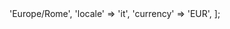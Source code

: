 <?php

declare(strict_types=1);

return [
    'timezone' => 'Europe/Rome',
    'locale' => 'it',
    'currency' => 'EUR',
];
